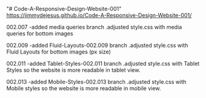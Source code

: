 "# Code-A-Responsive-Design-Website-001"
https://jimmydejesus.github.io/Code-A-Responsive-Design-Website-001/

002.007
-added media queries branch
 .adjusted style.css with media queries for bottom images

002.009
 -added Fluid-Layouts-002.009 branch
  .adjusted style.css with  Fluid Layouts for bottom images (px size)

002.011
  -added Tablet-Styles-002.011 branch
   .adjusted style.css with Tablet Styles so the website is more readable
    in tablet view.

002.013
  -added Mobile-Styles-002.013 branch
   .adjusted style.css with Mobile styles so the website is more readable in mobile view.
